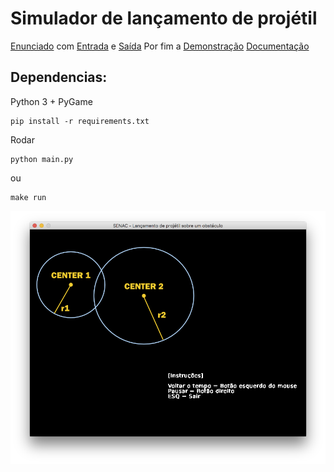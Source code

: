 # Simulador de lançamento de projétil

[Enunciado](enunciado.pdf) com [Entrada](entrada.txt) e [Saída](saida.txt)
Por fim a [Demonstração](https://youtu.be/R0Iu3LlgiOE)
[Documentação](doc/pdf/api.pdf)

## Dependencias: 

Python 3 + PyGame 

```
pip install -r requirements.txt
```

Rodar

```
python main.py
```
ou

```
make run
```

![](splash.png)